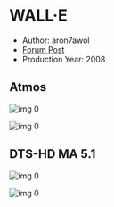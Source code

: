 # WALL·E

* Author: aron7awol
* [Forum Post](https://www.avsforum.com/threads/bass-eq-for-filtered-movies.2995212/post-57711596)
* Production Year: 2008

## Atmos

![img 0](https://i.imgur.com/nMRRuOw.jpg)

![img 0](https://i.imgur.com/J6WBXps.png)

## DTS-HD MA 5.1

![img 0](https://i.imgur.com/sVRwyTV.jpg)

![img 0](https://i.imgur.com/7h6n4XZ.jpg)

